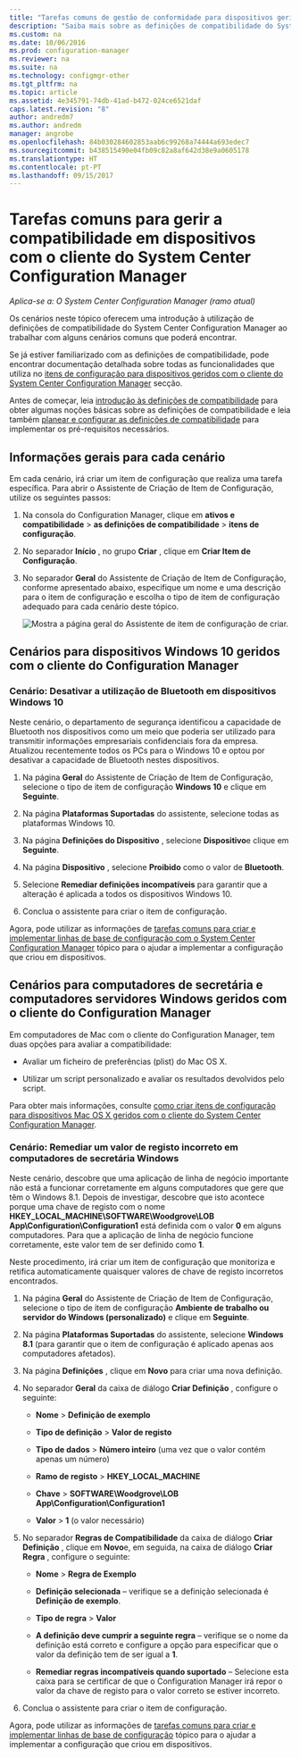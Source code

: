 ```yaml
---
title: "Tarefas comuns de gestão de conformidade para dispositivos geridos pelo cliente - Configuration Manager | Microsoft Docs"
description: "Saiba mais sobre as definições de compatibilidade do System Center Configuration Manager ao trabalhar com alguns cenários comuns."
ms.custom: na
ms.date: 10/06/2016
ms.prod: configuration-manager
ms.reviewer: na
ms.suite: na
ms.technology: configmgr-other
ms.tgt_pltfrm: na
ms.topic: article
ms.assetid: 4e345791-74db-41ad-b472-024ce6521daf
caps.latest.revision: "8"
author: andredm7
ms.author: andredm
manager: angrobe
ms.openlocfilehash: 84b030284602853aab6c99268a74444a693edec7
ms.sourcegitcommit: b438515490e04fb09c82a8af642d38e9a0605178
ms.translationtype: HT
ms.contentlocale: pt-PT
ms.lasthandoff: 09/15/2017
---
```

# <a name="common-tasks-for-managing-compliance-on-devices-with-the-system-center-configuration-manager-client"></a>Tarefas comuns para gerir a compatibilidade em dispositivos com o cliente do System Center Configuration Manager

*Aplica-se a: O System Center Configuration Manager (ramo atual)*

Os cenários neste tópico oferecem uma introdução à utilização de definições de compatibilidade do System Center Configuration Manager ao trabalhar com alguns cenários comuns que poderá encontrar.  

 Se já estiver familiarizado com as definições de compatibilidade, pode encontrar documentação detalhada sobre todas as funcionalidades que utiliza no [itens de configuração para dispositivos geridos com o cliente do System Center Configuration Manager](../../compliance/deploy-use/configuration-items-for-devices-managed-with-the-client.md) secção.  

 Antes de começar, leia [introdução às definições de compatibilidade](../../compliance/get-started/get-started-with-compliance-settings.md) para obter algumas noções básicas sobre as definições de compatibilidade e leia também [planear e configurar as definições de compatibilidade](../../compliance/plan-design/plan-for-and-configure-compliance-settings.md) para implementar os pré-requisitos necessários.  

## <a name="general-information-for-each-scenario"></a>Informações gerais para cada cenário  
 Em cada cenário, irá criar um item de configuração que realiza uma tarefa específica. Para abrir o Assistente de Criação de Item de Configuração, utilize os seguintes passos:  

1.  Na consola do Configuration Manager, clique em **ativos e compatibilidade** > **as definições de compatibilidade** > **itens de configuração**.  

3.  No separador **Início** , no grupo **Criar** , clique em **Criar Item de Configuração**.  

4.  No separador **Geral** do Assistente de Criação de Item de Configuração, conforme apresentado abaixo, especifique um nome e uma descrição para o item de configuração e escolha o tipo de item de configuração adequado para cada cenário deste tópico.  

     ![Mostra a página geral do Assistente de item de configuração de criar.](/sccm/compliance/plan-design/media/Compliance-Settings-Wizard---1.png)  

## <a name="scenarios-for-windows-10-devices-managed-with-the-configuration-manager-client"></a>Cenários para dispositivos Windows 10 geridos com o cliente do Configuration Manager  

### <a name="scenario-disable-the-use-of-bluetooth-on-windows-10-devices"></a>Cenário: Desativar a utilização de Bluetooth em dispositivos Windows 10  
 Neste cenário, o departamento de segurança identificou a capacidade de Bluetooth nos dispositivos como um meio que poderia ser utilizado para transmitir informações empresariais confidenciais fora da empresa. Atualizou recentemente todos os PCs para o Windows 10 e optou por desativar a capacidade de Bluetooth nestes dispositivos.  

1.  Na página **Geral** do Assistente de Criação de Item de Configuração, selecione o tipo de item de configuração **Windows 10** e clique em **Seguinte**.  

2.  Na página **Plataformas Suportadas** do assistente, selecione todas as plataformas Windows 10.  

3.  Na página **Definições do Dispositivo** , selecione **Dispositivo**e clique em **Seguinte**.  

4.  Na página **Dispositivo** , selecione **Proibido** como o valor de **Bluetooth**.  

5.  Selecione **Remediar definições incompatíveis** para garantir que a alteração é aplicada a todos os dispositivos Windows 10.  

6.  Conclua o assistente para criar o item de configuração.  

 Agora, pode utilizar as informações de [tarefas comuns para criar e implementar linhas de base de configuração com o System Center Configuration Manager](../../compliance/plan-design/common-tasks-for-creating-and-deploying-configuration-baselines.md) tópico para o ajudar a implementar a configuração que criou em dispositivos.  

## <a name="scenarios-for-windows-desktop-and-server-computers-managed-with-the-configuration-manager-client"></a>Cenários para computadores de secretária e computadores servidores Windows geridos com o cliente do Configuration Manager  
 Em computadores de Mac com o cliente do Configuration Manager, tem duas opções para avaliar a compatibilidade:  

-   Avaliar um ficheiro de preferências (plist) do Mac OS X.  

-   Utilizar um script personalizado e avaliar os resultados devolvidos pelo script.  

 Para obter mais informações, consulte [como criar itens de configuração para dispositivos Mac OS X geridos com o cliente do System Center Configuration Manager](../../compliance/deploy-use/create-configuration-items-for-mac-os-x-devices-managed-with-the-client.md).  

### <a name="scenario-remediate-an-incorrect-registry-value-on-windows-desktop-computers"></a>Cenário: Remediar um valor de registo incorreto em computadores de secretária Windows  
 Neste cenário, descobre que uma aplicação de linha de negócio importante não está a funcionar corretamente em alguns computadores que gere que têm o Windows 8.1. Depois de investigar, descobre que isto acontece porque uma chave de registo com o nome **HKEY_LOCAL_MACHINE\SOFTWARE\Woodgrove\LOB App\Configuration\Configuration1** está definida com o valor **0** em alguns computadores. Para que a aplicação de linha de negócio funcione corretamente, este valor tem de ser definido como **1**.  

 Neste procedimento, irá criar um item de configuração que monitoriza e retifica automaticamente quaisquer valores de chave de registo incorretos encontrados.  

1.  Na página **Geral** do Assistente de Criação de Item de Configuração, selecione o tipo de item de configuração **Ambiente de trabalho ou servidor do Windows (personalizado)** e clique em **Seguinte**.  

2.  Na página **Plataformas Suportadas** do assistente, selecione **Windows 8.1** (para garantir que o item de configuração é aplicado apenas aos computadores afetados).  

3.  Na página **Definições** , clique em **Novo** para criar uma nova definição.  

4.  No separador **Geral** da caixa de diálogo **Criar Definição** , configure o seguinte:  

    -   **Nome** > **Definição de exemplo**  

    -   **Tipo de definição** > **Valor de registo**  

    -   **Tipo de dados** > **Número inteiro** (uma vez que o valor contém apenas um número)  

    -   **Ramo de registo** > **HKEY_LOCAL_MACHINE**  

    -   **Chave** > **SOFTWARE\Woodgrove\LOB App\Configuration\Configuration1**  

    -   **Valor** > **1** (o valor necessário)  

5.  No separador **Regras de Compatibilidade** da caixa de diálogo **Criar Definição** , clique em **Novo**e, em seguida, na caixa de diálogo **Criar Regra** , configure o seguinte:  

    -   **Nome** > **Regra de Exemplo**  

    -   **Definição selecionada** – verifique se a definição selecionada é **Definição de exemplo**.  

    -   **Tipo de regra** > **Valor**  

    -   **A definição deve cumprir a seguinte regra** – verifique se o nome da definição está correto e configure a opção para especificar que o valor da definição tem de ser igual a **1**.  

    -   **Remediar regras incompatíveis quando suportado** – Selecione esta caixa para se certificar de que o Configuration Manager irá repor o valor da chave de registo para o valor correto se estiver incorreto.  

6.  Conclua o assistente para criar o item de configuração.  

 Agora, pode utilizar as informações de [tarefas comuns para criar e implementar linhas de base de configuração](../../compliance/plan-design/common-tasks-for-creating-and-deploying-configuration-baselines.md) tópico para o ajudar a implementar a configuração que criou em dispositivos.  
